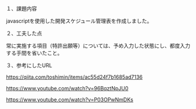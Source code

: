 １、課題内容

javascriptを使用した開発スケジュール管理表を作成しました。

２、工夫した点

常に実施する項目（特許出願等）については、予め入力した状態にし、都度入力する手間を省いたこと。

３、参考にしたURL

https://qiita.com/toshimin/items/ac55d24f7b1685ad7136

https://www.youtube.com/watch?v=96BqztNpJU0

https://www.youtube.com/watch?v=P03OPwNmDKs
